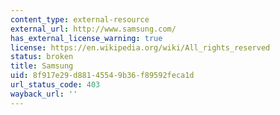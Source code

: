 ```yaml
---
content_type: external-resource
external_url: http://www.samsung.com/
has_external_license_warning: true
license: https://en.wikipedia.org/wiki/All_rights_reserved
status: broken
title: Samsung
uid: 8f917e29-d881-4554-9b36-f89592feca1d
url_status_code: 403
wayback_url: ''
---
```


